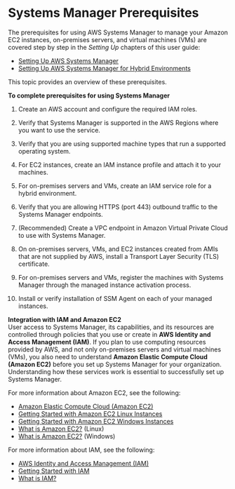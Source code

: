 # Systems Manager Prerequisites<a name="systems-manager-prereqs"></a>

The prerequisites for using AWS Systems Manager to manage your Amazon EC2 instances, on\-premises servers, and virtual machines \(VMs\) are covered step by step in the *Setting Up* chapters of this user guide:
+ [Setting Up AWS Systems Manager](systems-manager-setting-up.md)
+ [Setting Up AWS Systems Manager for Hybrid Environments](systems-manager-managedinstances.md)

This topic provides an overview of these prerequisites\. 

**To complete prerequisites for using Systems Manager**

1. Create an AWS account and configure the required IAM roles\.

1. Verify that Systems Manager is supported in the AWS Regions where you want to use the service\.

1. Verify that you are using supported machine types that run a supported operating system\.

1. For EC2 instances, create an IAM instance profile and attach it to your machines\.

1. For on\-premises servers and VMs, create an IAM service role for a hybrid environment\.

1. Verify that you are allowing HTTPS \(port 443\) outbound traffic to the Systems Manager endpoints\.

1. \(Recommended\) Create a VPC endpoint in Amazon Virtual Private Cloud to use with Systems Manager\. 

1. On on\-premises servers, VMs, and EC2 instances created from AMIs that are not supplied by AWS, install a Transport Layer Security \(TLS\) certificate\.

1. For on\-premises servers and VMs, register the machines with Systems Manager through the managed instance activation process\.

1. Install or verify installation of SSM Agent on each of your managed instances\.

**Integration with IAM and Amazon EC2**  
User access to Systems Manager, its capabilities, and its resources are controlled through policies that you use or create in **AWS Identity and Access Management \(IAM\)**\. If you plan to use computing resources provided by AWS, and not only on\-premises servers and virtual machines \(VMs\), you also need to understand **Amazon Elastic Compute Cloud \(Amazon EC2\)** before you set up Systems Manager for your organization\. Understanding how these services work is essential to successfully set up Systems Manager\.

For more information about Amazon EC2, see the following:
+ [Amazon Elastic Compute Cloud \(Amazon EC2\)](https://aws.amazon.com/ec2/)
+ [Getting Started with Amazon EC2 Linux Instances](https://docs.aws.amazon.com/AWSEC2/latest/UserGuide/EC2_GetStarted.html)
+ [Getting Started with Amazon EC2 Windows Instances](https://docs.aws.amazon.com/AWSEC2/latest/WindowsGuide/EC2_GetStarted.html)
+  [What is Amazon EC2?](https://docs.aws.amazon.com/AWSEC2/latest/UserGuide/concepts.html) \(Linux\)
+ [What is Amazon EC2?](https://docs.aws.amazon.com/AWSEC2/latest/WindowsGuide/concepts.html) \(Windows\)

For more information about IAM, see the following:
+ [AWS Identity and Access Management \(IAM\)](https://aws.amazon.com/iam/)
+ [Getting Started with IAM](https://docs.aws.amazon.com/IAM/latest/UserGuide/getting-started.html)
+ [What is IAM?](https://docs.aws.amazon.com/IAM/latest/UserGuide/)